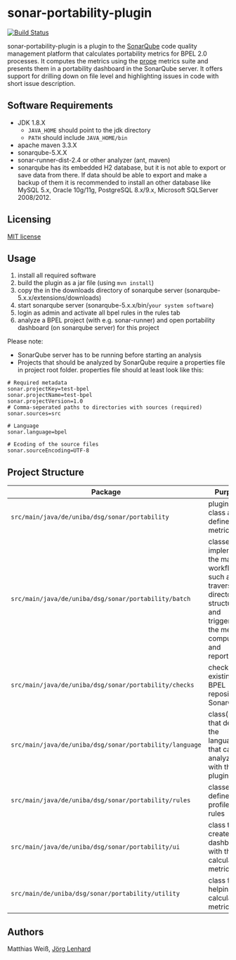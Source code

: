 # sonar-portability-plugin

[![Build Status](https://travis-ci.org/uniba-dsg/sonar-prope-plugin.svg?branch=master)](https://travis-ci.org/uniba-dsg/sonar-prope-plugin)

sonar-portability-plugin is a plugin to the [SonarQube](http://www.sonarqube.org/) code quality management platform that calculates portability metrics for BPEL 2.0 processes. It computes the metrics using the [prope](https://github.com/uniba-dsg/prope) metrics suite and presents them in a portability dashboard in the SonarQube server. It offers support for drilling down on file level and  highlighting issues in code with short issue description. 


## Software Requirements
- JDK 1.8.X
  - `JAVA_HOME` should point to the jdk directory
  - `PATH` should include `JAVA_HOME/bin`
- apache maven 3.3.X
- sonarqube-5.X.X
- sonar-runner-dist-2.4 or other analyzer (ant, maven)
- sonarqube has its embedded H2 database, but it is not able to export or save data from there. If data should be able to export and make a backup of them it is recommended to install an other database like MySQL 5.x, Oracle 10g/11g, PostgreSQL 8.x/9.x, Microsoft SQLServer 2008/2012.
  
## Licensing
[MIT license](http://opensource.org/licenses/MIT)

## Usage
1. install all required software
2. build the plugin as a jar file (using `mvn install`)
3. copy the in the downloads directory of sonarqube server (sonarqube-5.x.x/extensions/downloads)
4. start sonarqube server (sonarqube-5.x.x/bin/`your system software`)
5. login as admin and activate all bpel rules in the rules tab
6. analyze a BPEL project (with e.g. sonar-runner) and open portability dashboard (on sonarqube server) for this project

Please note:
- SonarQube server has to be running before starting an analysis
- Projects that should be analyzed by SonarQube require a properties file in project root folder.
properties file should at least look like this:

```
# Required metadata
sonar.projectKey=test-bpel
sonar.projectName=test-bpel
sonar.projectVersion=1.0
# Comma-seperated paths to directories with sources (required)
sonar.sources=src

# Language
sonar.language=bpel

# Ecoding of the source files
sonar.sourceEncoding=UTF-8
```



## Project Structure

| Package     | Purpose          | 
| ------------- |-------------| 
| `src/main/java/de/uniba/dsg/sonar/portability `     | plugin start class and all defined metrics| 
| `src/main/java/de/uniba/dsg/sonar/portability/batch `     | classes that implement the main workflow, such as traversing a directory structure and triggering the metrics computation and reporting | 
| `src/main/java/de/uniba/dsg/sonar/portability/checks`     | check for existing BPEL repository in SonarQube| 
| `src/main/java/de/uniba/dsg/sonar/portability/language`     | class(es) that defines the languages that can analyzed with the plugin| 
| `src/main/java/de/uniba/dsg/sonar/portability/rules`     | classes to define profiles and rules| 
| `src/main/java/de/uniba/dsg/sonar/portability/ui`     | class to create the dashboard with the calculated metrics| 
| `src/main/de/uniba/dsg/sonar/portability/utility`     | class for helping to calculate metrics| 


## Authors 

Matthias Weiß, [Jörg Lenhard](https://joerglenhard.wordpress.com/)
